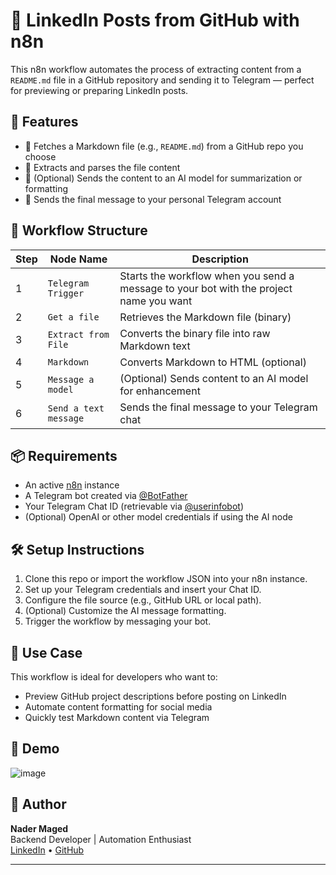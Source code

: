 # 🤖 LinkedIn Posts from GitHub with n8n

This n8n workflow automates the process of extracting content from a `README.md` file in a GitHub repository and sending it to Telegram — perfect for previewing or preparing LinkedIn posts.

## 🚀 Features

- 📂 Fetches a Markdown file (e.g., `README.md`) from a GitHub repo you choose
- 🧾 Extracts and parses the file content
- 🧠 (Optional) Sends the content to an AI model for summarization or formatting
- 💬 Sends the final message to your personal Telegram account

## 🧱 Workflow Structure

| Step | Node Name            | Description |
|------|----------------------|-------------|
| 1    | `Telegram Trigger`   | Starts the workflow when you send a message to your bot with the project name you want|
| 2    | `Get a file`         | Retrieves the Markdown file (binary) |
| 3    | `Extract from File`  | Converts the binary file into raw Markdown text |
| 4    | `Markdown`           | Converts Markdown to HTML (optional) |
| 5    | `Message a model`    | (Optional) Sends content to an AI model for enhancement |
| 6    | `Send a text message`| Sends the final message to your Telegram chat |

## 📦 Requirements

- An active [n8n](https://n8n.io) instance
- A Telegram bot created via [@BotFather](https://t.me/BotFather)
- Your Telegram Chat ID (retrievable via [@userinfobot](https://t.me/userinfobot))
- (Optional) OpenAI or other model credentials if using the AI node

## 🛠️ Setup Instructions

1. Clone this repo or import the workflow JSON into your n8n instance.
2. Set up your Telegram credentials and insert your Chat ID.
3. Configure the file source (e.g., GitHub URL or local path).
4. (Optional) Customize the AI message formatting.
5. Trigger the workflow by messaging your bot.

## 📌 Use Case

This workflow is ideal for developers who want to:
- Preview GitHub project descriptions before posting on LinkedIn
- Automate content formatting for social media
- Quickly test Markdown content via Telegram

## 📸 Demo

![image](https://github.com/user-attachments/assets/e8bda7d1-68b2-4d89-b8f7-b541ba886a68)

## 🧠 Author

**Nader Maged**  
Backend Developer | Automation Enthusiast  
[LinkedIn](www.linkedin.com/in/nader-maged) • [GitHub](https://github.com/Kidzantso)

---

